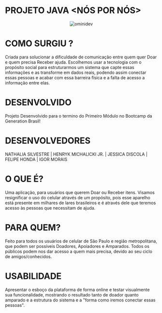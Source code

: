 # PROJETO JAVA <NÓS POR NÓS>
<div align="center">
  <img src="https://lh3.googleusercontent.com/YVejL1FPQwRc5dVMSOpVLBQtKXBoUINe-DT4jPgHKwCcF8TgiitmjyqE148mxTRCxw7JD8MdyIddmOSUohnokkHjhCXtr8czfheWjvHGVnrri8k8VBG9CTYcCWGNSOd_7Aj-xJiM1JvkGQjnFzoonyeYSsn64VfFnMoePSu39tEhCpBp5BGQwme7q8iPEX3FEbmtiryXwkxj4X8RdKh2MgHeFvoIbW5PeT5vHqBGHFZhElG3rS0cCrVXP9Gkcl9tBS-vDg3WdubyBDhrgZJr8l2J2ZuUL_aBBbcxenLmSpWR471v1QDVIV3PKluxaSZYPw1gv1TiA7kix3Cqrd4JINkEmzmR3X8pd7nX0g3s665qDBjr2qFWDQfG7xTr2VD33Y8fcuriSQgggz2-UYBkkvmBphUjx8dj9Copr6CoGuY9lZ_WvTT_DfR_nXPYAuayppvgE8wJsUiGdcudR2O16Iu1pFHnpzArtzxj-fD6A-uGpI-UFhXOzIX-eRH7JC2nkAktn_92lVQcCDAUO27Jt_9I-0NxJHCoVOWzzHKWUHeYUK9C4DCPpa1iRm9XQMD7W3GCAxBTns-jqlQnD-DJYCsSvv_wqkvdAU3FBl8LXyDwrNsHBAqppb-SW-TItdGzZG3fsM3t1oZsLsrIZBKY4Rr_SmBQghiST26JvRGPAkier35spz2i1vmCwXGmK_f9ZqoPIxmL4JRZSTvUvAg54nI=s625-no?authuser=0" alt="ominidev"/>
</div>



# COMO SURGIU ?
Criada para solucionar a dificuldade de comunicação entre quem quer Doar e quem precisa Receber ajuda. Escolhemos usar a tecnologia com o propósito social para estruturarmos um sistema que capte essas informações e as transforme em dados reais, podendo assim conectar essas pessoas e acabar com essa barreira física e a falta de acesso a informação entre elas.

# DESENVOLVIDO
Projeto Desenvolvido para o termino do Primeiro Módulo no Bootcamp da Generation Brasil!

# DESENVOLVEDORES
NATHALIA SILVESTRE | HENRYK MICHALICKI JR. | JESSICA DISCOLA | FELIPE HONDA | IGOR MORAIS


# O QUE É?
Uma aplicação, para usuários que querem Doar ou Receber itens.
Visamos resignificar o uso do celular através de um propósito, pois esse aparelho está presente em milhares de lares brasileiros e é através dele que teremos acesso às  pessoas que necessitam de ajuda.

# PARA QUEM?
Feito para todos os usuários de celular de São Paulo e região metropolitana, que podem ser possíveis Doadores, Apoiadores e Amparados. Todos os públicos podem nos dar acesso a quem mais precisa, devido ao seu ciclo de amigos/conhecidos.

# USABILIDADE
Apresentar o esboço da plataforma de forma online e testar visualmente sua funcionalidade, mostrando o resultado tanto de doador quanto amparado e a estrutura do sistema e a "forma como iremos conectar essas pessoas".





